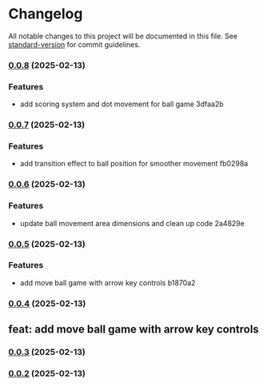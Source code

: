 # Changelog

All notable changes to this project will be documented in this file. See [standard-version](https://github.com/conventional-changelog/standard-version) for commit guidelines.

### [0.0.8](///compare/v0.0.7...v0.0.8) (2025-02-13)

### Features

- add scoring system and dot movement for ball game 3dfaa2b

### [0.0.7](///compare/v0.0.6...v0.0.7) (2025-02-13)

### Features

- add transition effect to ball position for smoother movement fb0298a

### [0.0.6](///compare/v0.0.5...v0.0.6) (2025-02-13)

### Features

- update ball movement area dimensions and clean up code 2a4829e

### [0.0.5](///compare/v0.0.4...v0.0.5) (2025-02-13)

### Features

- add move ball game with arrow key controls b1870a2

### [0.0.4](///compare/v0.0.3...v0.0.4) (2025-02-13)

## feat: add move ball game with arrow key controls

### [0.0.3](///compare/v0.0.2...v0.0.3) (2025-02-13)

### [0.0.2](///compare/v0.0.49...v0.0.2) (2025-02-13)
